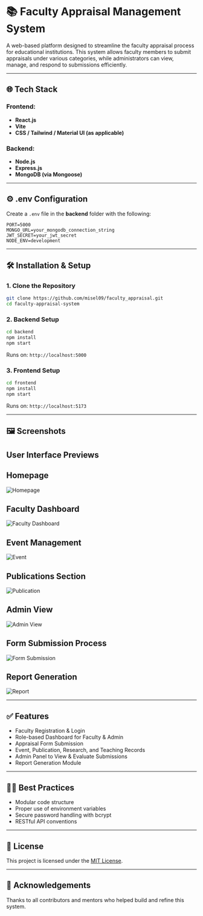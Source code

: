 # 📚 Faculty Appraisal Management System

A web-based platform designed to streamline the faculty appraisal process for educational institutions. This system allows faculty members to submit appraisals under various categories, while administrators can view, manage, and respond to submissions efficiently.

---

## 🌐 Tech Stack

### Frontend:

* **React.js**
* **Vite**
* **CSS / Tailwind / Material UI (as applicable)**

### Backend:

* **Node.js**
* **Express.js**
* **MongoDB (via Mongoose)**

---

## ⚙️ .env Configuration

Create a `.env` file in the **backend** folder with the following:

```
PORT=5000
MONGO_URL=your_mongodb_connection_string
JWT_SECRET=your_jwt_secret
NODE_ENV=development
```

---

## 🛠️ Installation & Setup

### 1. Clone the Repository

```bash
git clone https://github.com/misel09/faculty_appraisal.git
cd faculty-appraisal-system
```

### 2. Backend Setup

```bash
cd backend
npm install
npm start
```

Runs on: `http://localhost:5000`

### 3. Frontend Setup

```bash
cd frontend
npm install
npm start
```

Runs on: `http://localhost:5173`

---

## 🖼️ Screenshots

## User Interface Previews

## Homepage

![Homepage](frontend/src/screenshots/homepage.png)

## Faculty Dashboard

![Faculty Dashboard](frontend/src/screenshots/faculty_dashboard.png)

## Event Management

![Event](frontend/src/screenshots/event.png)

## Publications Section

![Publication](frontend/src/screenshots/publication.png)

## Admin View

![Admin View](frontend/src/screenshots/admin_view.png)

## Form Submission Process

![Form Submission](frontend/src/screenshots/form_submission.png)

## Report Generation

![Report](frontend/src/screenshots/report.png)

---

## ✅ Features

* Faculty Registration & Login
* Role-based Dashboard for Faculty & Admin
* Appraisal Form Submission
* Event, Publication, Research, and Teaching Records
* Admin Panel to View & Evaluate Submissions
* Report Generation Module

---

## 🧑‍💻 Best Practices

* Modular code structure
* Proper use of environment variables
* Secure password handling with bcrypt
* RESTful API conventions

---

## 📄 License

This project is licensed under the [MIT License](LICENSE).

---

## 🙌 Acknowledgements

Thanks to all contributors and mentors who helped build and refine this system.
